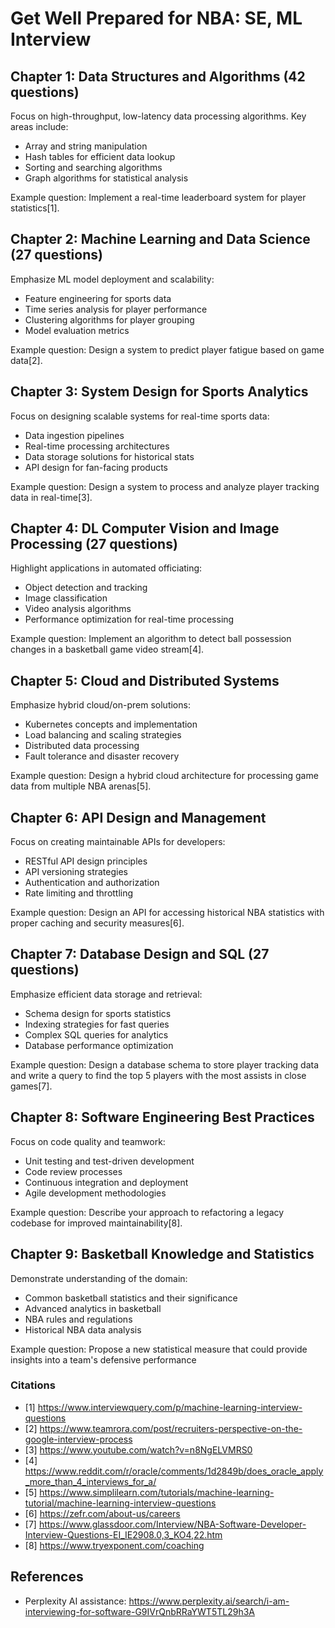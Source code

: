 # Get Well Prepared for NBA: SE, ML Interview

## Chapter 1: Data Structures and Algorithms (42 questions)

Focus on high-throughput, low-latency data processing algorithms. Key areas include:

- Array and string manipulation
- Hash tables for efficient data lookup
- Sorting and searching algorithms
- Graph algorithms for statistical analysis

Example question: Implement a real-time leaderboard system for player statistics[1].

## Chapter 2: Machine Learning and Data Science (27 questions)

Emphasize ML model deployment and scalability:

- Feature engineering for sports data
- Time series analysis for player performance
- Clustering algorithms for player grouping
- Model evaluation metrics

Example question: Design a system to predict player fatigue based on game data[2].

## Chapter 3: System Design for Sports Analytics

Focus on designing scalable systems for real-time sports data:

- Data ingestion pipelines
- Real-time processing architectures
- Data storage solutions for historical stats
- API design for fan-facing products

Example question: Design a system to process and analyze player tracking data in real-time[3].

## Chapter 4: DL Computer Vision and Image Processing (27 questions)

Highlight applications in automated officiating:

- Object detection and tracking
- Image classification
- Video analysis algorithms
- Performance optimization for real-time processing

Example question: Implement an algorithm to detect ball possession changes in a basketball game video stream[4].

## Chapter 5: Cloud and Distributed Systems

Emphasize hybrid cloud/on-prem solutions:

- Kubernetes concepts and implementation
- Load balancing and scaling strategies
- Distributed data processing
- Fault tolerance and disaster recovery

Example question: Design a hybrid cloud architecture for processing game data from multiple NBA arenas[5].

## Chapter 6: API Design and Management

Focus on creating maintainable APIs for developers:

- RESTful API design principles
- API versioning strategies
- Authentication and authorization
- Rate limiting and throttling

Example question: Design an API for accessing historical NBA statistics with proper caching and security measures[6].

## Chapter 7: Database Design and SQL (27 questions)

Emphasize efficient data storage and retrieval:

- Schema design for sports statistics
- Indexing strategies for fast queries
- Complex SQL queries for analytics
- Database performance optimization

Example question: Design a database schema to store player tracking data and write a query to find the top 5 players with the most assists in close games[7].

## Chapter 8: Software Engineering Best Practices

Focus on code quality and teamwork:

- Unit testing and test-driven development
- Code review processes
- Continuous integration and deployment
- Agile development methodologies

Example question: Describe your approach to refactoring a legacy codebase for improved maintainability[8].

## Chapter 9: Basketball Knowledge and Statistics

Demonstrate understanding of the domain:

- Common basketball statistics and their significance
- Advanced analytics in basketball
- NBA rules and regulations
- Historical NBA data analysis

Example question: Propose a new statistical measure that could provide insights into a team's defensive performance

### Citations

- [1] https://www.interviewquery.com/p/machine-learning-interview-questions
- [2] https://www.teamrora.com/post/recruiters-perspective-on-the-google-interview-process
- [3] https://www.youtube.com/watch?v=n8NgELVMRS0
- [4] https://www.reddit.com/r/oracle/comments/1d2849b/does_oracle_apply_more_than_4_interviews_for_a/
- [5] https://www.simplilearn.com/tutorials/machine-learning-tutorial/machine-learning-interview-questions
- [6] https://zefr.com/about-us/careers
- [7] https://www.glassdoor.com/Interview/NBA-Software-Developer-Interview-Questions-EI_IE2908.0,3_KO4,22.htm
- [8] https://www.tryexponent.com/coaching

## References

- Perplexity AI assistance: https://www.perplexity.ai/search/i-am-interviewing-for-software-G9IVrQnbRRaYWT5TL29h3A
